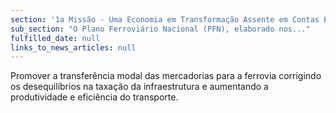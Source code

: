 ```yaml
---
section: '1a Missão - Uma Economia em Transformação Assente em Contas Equilibradas'
sub_section: "O Plano Ferroviário Nacional (PFN), elaborado nos..."
fulfilled_date: null
links_to_news_articles: null
---
```


Promover a transferência modal das mercadorias para a ferrovia corrigindo os desequilíbrios na taxação da infraestrutura e aumentando a produtividade e eficiência do transporte.